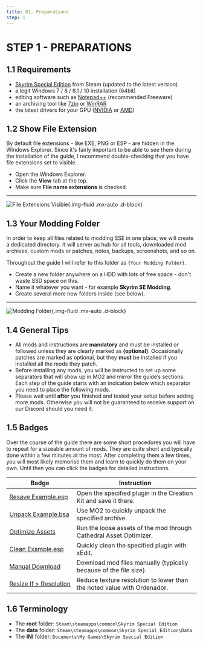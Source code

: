 ```yaml
---
title: 01. Preparations
step: 1
---
```

# STEP 1 - PREPARATIONS

## 1.1 Requirements

- [Skyrim Special Edition](http://store.steampowered.com/app/489830/The_Elder_Scrolls_V_Skyrim_Special_Edition/) from Steam (updated to the latest version)
- a legit Windows 7 / 8 / 8.1 / 10 installation (64bit)
- editing software such as [Notepad++](https://notepad-plus-plus.org/) (recommended Freeware)
- an archiving tool like [7zip](http://www.7-zip.org/download.html) or [WinRAR](https://www.win-rar.com/start.html?&L=0)
- the latest drivers for your GPU ([NVIDIA](http://www.nvidia.de/Download/index.aspx) or [AMD](https://support.amd.com/en-us/download))

## 1.2 Show File Extension

By default file extensions - like EXE, PNG or ESP - are hidden in the Windows Explorer. Since it's fairly important to be able to see them during the installation of the guide, I recommend double-checking that you have file extensions set to visible.

- Open the Windows Explorer.
- Click the **View** tab at the top.
- Make sure **File name extensions** is checked.

---

![File Extensions Visible](/media/core/step_01/file_extensions_visible.png "File Extensions Visible"){.img-fluid .mx-auto .d-block}

## 1.3 Your Modding Folder

In order to keep all files related to modding SSE in one place, we will create a dedicated directory. It will server as hub for all tools, downloaded mod archives, custom mods or patches, notes, backups, screenshots, and so on.

Throughout the guide I will refer to this folder as `{Your Modding Folder}`.

- Create a new folder anywhere on a HDD with lots of free space - don't waste SSD space on this.
- Name it whatever you want - for example **Skyrim SE Modding**.
- Create several more new folders inside (see below).

---

![Modding Folder](/media/core/step_01/modding_folder.png "Modding Folder"){.img-fluid .mx-auto .d-block}

## 1.4 General Tips

- All mods and instructions are **mandatory** and must be installed or followed unless they are clearly marked as **(optional)**. Occasionally patches are marked as optional, but they **must** be installed if you installed all the mods they patch.
- Before installing any mods, you will be instructed to set up some separators that will show up in MO2 and mirror the guide’s sections. Each step of the guide starts with an indication below which separator you need to place the following mods.
- Please wait until **after** you finished and tested your setup before adding more mods. Otherwise you will not be guaranteed to receive support on our Discord should you need it.

## 1.5 Badges

Over the course of the guide there are some short procedures you will have to repeat for a sizeable amount of mods. They are quite short and typically done within a few minutes at the most. After completing them a few times, you will most likely memorise them and learn to quickly do them on your own. Until then you can click the badges for detailed instructions.

| Badge                                                        | Instruction                                                  |
| ------------------------------------------------------------ | ------------------------------------------------------------ |
| <a href="https://prototype.thephoenixflavour.com/instructions/resave_plugin" class="badge badge-primary">Resave Example.esp</a> | Open the specified plugin in the Creation Kit and save it there. |
| <a href="https://prototype.thephoenixflavour.com/instructions/unpack_bsa" class="badge badge-info">Unpack Example.bsa</a> | Use MO2 to quickly unpack the specified archive.             |
| <a href="https://prototype.thephoenixflavour.com/instructions/optimise_assets" class="badge badge-success">Optimize Assets</a> | Run the loose assets of the mod through Cathedral Asset Optimizer. |
| <a href="https://prototype.thephoenixflavour.com/instructions/clean_plugin" class="badge badge-danger">Clean Example.esp</a> | Quickly clean the specified plugin with xEdit.               |
| <a href="https://prototype.thephoenixflavour.com/instructions/manual_download" class="badge badge-warning">Manual Download</a> | Download mod files manually (typically because of the file size). |
| <a href="https://prototype.thephoenixflavour.com/instructions/resize_textures" class="badge badge-dark">Resize If > Resolution</a> | Reduce texture resolution to lower than the noted value with Ordenador. |

## 1.6 Terminology

- The **root** folder: `Steam\steamapps\common\Skyrim Special Edition`
- The **data** folder: `Steam\steamapps\common\Skyrim Special Edition\Data`
- The **INI** folder: `Documents\My Games\Skyrim Special Edition`

